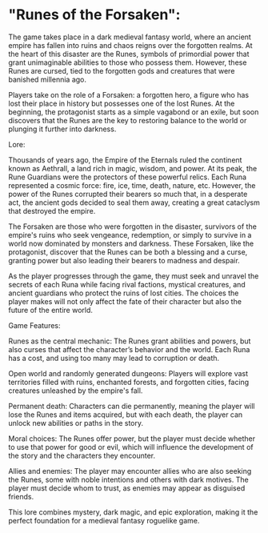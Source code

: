 # "Runes of the Forsaken":

The game takes place in a dark medieval fantasy world, where an ancient empire has fallen into ruins and chaos reigns over the forgotten realms. At the heart of this disaster are the Runes, symbols of primordial power that grant unimaginable abilities to those who possess them. However, these Runes are cursed, tied to the forgotten gods and creatures that were banished millennia ago.

Players take on the role of a Forsaken: a forgotten hero, a figure who has lost their place in history but possesses one of the lost Runes. At the beginning, the protagonist starts as a simple vagabond or an exile, but soon discovers that the Runes are the key to restoring balance to the world or plunging it further into darkness.

Lore:

Thousands of years ago, the Empire of the Eternals ruled the continent known as Aethrall, a land rich in magic, wisdom, and power. At its peak, the Rune Guardians were the protectors of these powerful relics. Each Runa represented a cosmic force: fire, ice, time, death, nature, etc. However, the power of the Runes corrupted their bearers so much that, in a desperate act, the ancient gods decided to seal them away, creating a great cataclysm that destroyed the empire.

The Forsaken are those who were forgotten in the disaster, survivors of the empire's ruins who seek vengeance, redemption, or simply to survive in a world now dominated by monsters and darkness. These Forsaken, like the protagonist, discover that the Runes can be both a blessing and a curse, granting power but also leading their bearers to madness and despair.

As the player progresses through the game, they must seek and unravel the secrets of each Runa while facing rival factions, mystical creatures, and ancient guardians who protect the ruins of lost cities. The choices the player makes will not only affect the fate of their character but also the future of the entire world.

Game Features:

Runes as the central mechanic: The Runes grant abilities and powers, but also curses that affect the character’s behavior and the world. Each Runa has a cost, and using too many may lead to corruption or death.

Open world and randomly generated dungeons: Players will explore vast territories filled with ruins, enchanted forests, and forgotten cities, facing creatures unleashed by the empire's fall.

Permanent death: Characters can die permanently, meaning the player will lose the Runes and items acquired, but with each death, the player can unlock new abilities or paths in the story.

Moral choices: The Runes offer power, but the player must decide whether to use that power for good or evil, which will influence the development of the story and the characters they encounter.

Allies and enemies: The player may encounter allies who are also seeking the Runes, some with noble intentions and others with dark motives. The player must decide whom to trust, as enemies may appear as disguised friends.

This lore combines mystery, dark magic, and epic exploration, making it the perfect foundation for a medieval fantasy roguelike game.
